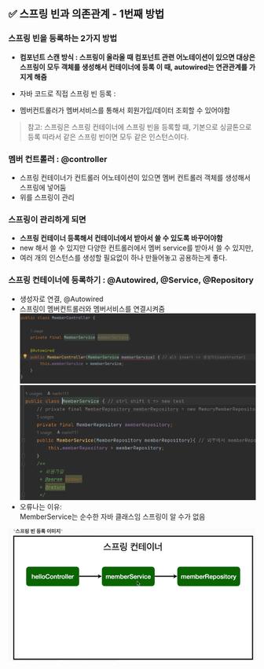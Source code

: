 ## ✅ 스프링 빈과 의존관계 - 1번째 방법

### 스프링 빈을 등록하는 2가지 방법
- **컴포넌트 스캔 방식 : 스프링이 올라올 때 컴포넌트 관련 어노테이션이 있으면 대상은 스프링이 모두 객체를 생성해서 컨테이너에 등록
  이 때, autowired는 연관관계를 가지게 해줌**
- 자바 코드로 직접 스프링 빈 등록 :


- 멤버컨트롤러가 멤버서비스를 통해서 회원가입/데이터 조회할 수 있어야함  
> 참고: 스프링은 스프링 컨테이너에 스프링 빈을 등록할 떄, 기본으로 싱글톤으로 등록
> 따라서 같은 스프링 빈이면 모두 같은 인스턴스이다.

### 멤버 컨트롤러 : @controller
- 스프링 컨테이너가 컨트롤러 어노테이션이 있으면 멤버 컨트롤러 객체를 생성해서 스프링에 넣어둠
- 위를 스프링이 관리  


### 스프링이 관리하게 되면
- **스프링 컨테이너 등록해서 컨테이너에서 받아서 쓸 수 있도록 바꾸어야함**
- new 해서 쓸 수 있지만 다양한 컨트롤러에서 멤버 service를 받아서 쓸 수 있지만,
- 여러 개의 인스턴스를 생성할 필요없이 하나 만들어놓고 공용하는게 좋다.  


### 스프링 컨테이너에 등록하기 : @Autowired, @Service, @Repository
- 생성자로 연결, @Autowired
- 스프링이 멤버컨트롤러와 멤버서비스를 연결시켜줌
![img_2.png](img_2.png) ![img_3.png](img_3.png)
- 오류나는 이유:  
   MemberService는 순수한 자바 클래스임 스프링이 알 수가 없음  

![img_4.png](img_4.png)  



